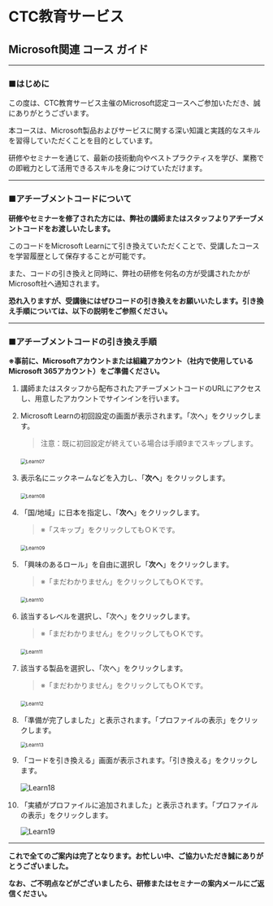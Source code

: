 # CTC教育サービス

## Microsoft関連 コース ガイド



------

### ■はじめに

この度は、CTC教育サービス主催のMicrosoft認定コースへご参加いただき、誠にありがとうございます。

本コースは、Microsoft製品およびサービスに関する深い知識と実践的なスキルを習得していただくことを目的としています。

研修やセミナーを通じて、最新の技術動向やベストプラクティスを学び、業務での即戦力として活用できるスキルを身につけていただけます。



------

### ■アチーブメントコードについて

**研修やセミナーを修了された方には、弊社の講師またはスタッフよりアチーブメントコードをお渡しいたします。**

このコードをMicrosoft Learnにて引き換えていただくことで、受講したコースを学習履歴として保存することが可能です。

また、コードの引き換えと同時に、弊社の研修を何名の方が受講されたかがMicrosoft社へ通知されます。

**恐れ入りますが、受講後にはぜひコードの引き換えをお願いいたします。引き換え手順については、以下の説明をご参照ください。**



------

### ■アチーブメントコードの引き換え手順

**※事前に、Microsoftアカウントまたは組織アカウント（社内で使用しているMicrosoft 365アカウント）をご準備ください。**

1. 講師またはスタッフから配布されたアチーブメントコードのURLにアクセスし、用意したアカウントでサインインを行います。

2. Microsoft Learnの初回設定の画面が表示されます。「次へ」をクリックします。

   > 注意：既に初回設定が終えている場合は手順9までスキップします。

   <img src="./media/Learn07.BMP" alt="Learn07" style="zoom:67%;" />　

   

3. 表示名にニックネームなどを入力し、「**次へ**」をクリックします。

   <img src="./media/Learn08.BMP" alt="Learn08" style="zoom:67%;" />　

   

4. 「国/地域」に日本を指定し、「**次へ**」をクリックします。

   > ※「スキップ」をクリックしてもＯＫです。

   <img src="./media/Learn09.BMP" alt="Learn09" style="zoom:67%;" />　 

   

5. 「興味のあるロール」を自由に選択し「**次へ**」をクリックします。

   > ※「まだわかりません」をクリックしてもＯＫです。

   ​    <img src="./media/Learn10.BMP" alt="Learn10" style="zoom:67%;" />　 

   

6. 該当するレベルを選択し、「次へ」をクリックします。

   > ※「まだわかりません」をクリックしてもＯＫです。

   <img src="./media/Learn11.BMP" alt="Learn11" style="zoom:67%;" />　 

   

7. 該当する製品を選択し、「次へ」をクリックします。

   > ※「まだわかりません」をクリックしてもＯＫです。

   <img src="./media/Learn12.BMP" alt="Learn12" style="zoom:67%;" />　

   

8. 「準備が完了しました」と表示されます。「プロファイルの表示」をクリックします。

   <img src="./media/Learn13.BMP" alt="Learn13" style="zoom:67%;" /> 

   

9. 「コードを引き換える」画面が表示されます。「引き換える」をクリックします。

   ![Learn18](./media/Learn18.BMP)　

   

10. 「実績がプロファイルに追加されました」と表示されます。「プロファイルの表示」をクリックします。

     ![Learn19](./media/Learn19.BMP)



------

**これで全てのご案内は完了となります。お忙しい中、ご協力いただき誠にありがとうございました。**

**なお、ご不明点などがございましたら、研修またはセミナーの案内メールにご返信ください。**
